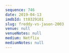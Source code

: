```yaml
---
sequence: 746
date: 2019-04-13
imdbId: tt0329101
slug: freddy-vs-jason-2003
venue: null
venueNotes: null
medium: Netflix
mediumNotes: null
---
```

